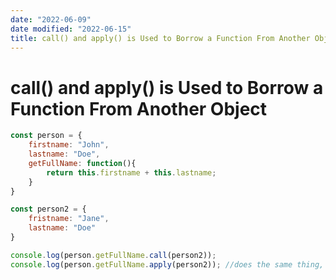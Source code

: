 ```yaml
---
date: "2022-06-09"
date modified: "2022-06-15"
title: call() and apply() is Used to Borrow a Function From Another Object
---
```


# call() and apply() is Used to Borrow a Function From Another Object
```js
const person = {
	firstname: "John",
	lastname: "Doe",
	getFullName: function(){
		return this.firstname + this.lastname;	
	}
}

const person2 = {
	fristname: "Jane",
	lastname: "Doe"
}

console.log(person.getFullName.call(person2));
console.log(person.getFullName.apply(person2)); //does the same thing, just expects subsequent args as an array instead of ...
```
